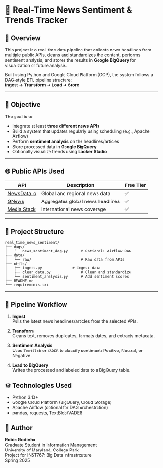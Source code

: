 
# 📰 Real-Time News Sentiment & Trends Tracker

## 📘 Overview

This project is a real-time data pipeline that collects news headlines from multiple public APIs, cleans and standardizes the content, performs sentiment analysis, and stores the results in **Google BigQuery** for visualization or future analysis.

Built using Python and Google Cloud Platform (GCP), the system follows a DAG-style ETL pipeline structure:  
**Ingest → Transform → Load → Store**

---

## 🎯 Objective

The goal is to:
- Integrate at least **three different news APIs**
- Build a system that updates regularly using scheduling (e.g., Apache Airflow)
- Perform **sentiment analysis** on the headlines/articles
- Store processed data in **Google BigQuery**
- Optionally visualize trends using **Looker Studio**

---

## 🌐 Public APIs Used

| API          | Description                                  | Free Tier |
|--------------|----------------------------------------------|-----------|
| [NewsData.io](https://newsdata.io/) | Global and regional news data              | ✅ |
| [GNews](https://gnews.io/)          | Aggregates global news headlines           | ✅ |
| [Media Stack](https://mediastack.com/) | International news coverage| ✅ |

---

## 🧱 Project Structure

```
real_time_news_sentiment/
├── dags/
│   └── news_sentiment_dag.py      # Optional: Airflow DAG
├── data/
│   └── raw/                       # Raw data from APIs
├── utils/
│   ├── ingest.py              # Ingest data
│   ├── clean_data.py              # Clean and standardize
│   └── sentiment_analysis.py      # Add sentiment scores
├── README.md
└── requirements.txt
```

---

## 🔁 Pipeline Workflow

1. **Ingest**  
   Pulls the latest news headlines/articles from the selected APIs.

2. **Transform**  
   Cleans text, removes duplicates, formats dates, and extracts metadata.

3. **Sentiment Analysis**  
   Uses `TextBlob` or `VADER` to classify sentiment: Positive, Neutral, or Negative.

4. **Load to BigQuery**  
   Writes the processed and labeled data to a BigQuery table.

## ⚙️ Technologies Used

- Python 3.10+
- Google Cloud Platform (BigQuery, Cloud Storage)
- Apache Airflow (optional for DAG orchestration)
- pandas, requests, TextBlob/VADER


## 🙌 Author

**Robin Godinho**  
Graduate Student in Information Management  
University of Maryland, College Park  
Project for INST767: Big Data Infrastrcuture  
Spring 2025
